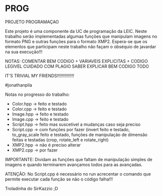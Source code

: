 # PROG
PROJETO PROGRAMAÇAO

  Este projeto é uma componente da UC de programação da LEIC. Neste trabalho serão implementadas algumas funções que manipulam imagens no formato PNG
e outras funções para o formato XMP2.
  Espera-se que os elementos que participam neste trabalho não façam o obséquio de javardar na sua execução!!!
  
  NOTAS: COMENTAR BEM CODIGO + VARIAVEIS EXPLICITAS + CODIGO LEGIVEL
  CUIDADO COM PLAGIO
  SABER EXPLICAR BEM CODIGO TODO
  
  IT'S TRIVIAL MY FRIENDS!!!!!!!!!!!!!!
  
  #jonathanpila
  
  
  Notas no progresso do trabalho:
  - Color.hpp -> feito e testado
  - Color.cpp -> feito e testado
  - Image.hpp -> feito e testado
  - Image.cpp -> feito e testado
  - Script.hpp -> feito mas suscetível a mudanças caso seja preciso
  - Script.cpp -> com funções por fazer (invert feito e testado, to_gray_scale feito e testado, funções de manipulação de dimensão feitas e testadas (crop, rotate_left e rotate_right)
  - XMP2.hpp -> não é preciso alterar
  - XMP2.cpp -> por fazer 
  
  IMPORTANTE:
  Dividam as funções que faltam de manipulação simples de imagens e quando terminarem avançamos todos para as avançadas.
  
  ATENÇÃO:
  No Script.cpp é necessário no run acrecentar o comando que permite executar cada função se não o código falha!!!
  
  
  
  
  
  
  
  
  
  
  
  
  Troladinha do SirKazzio ;D
